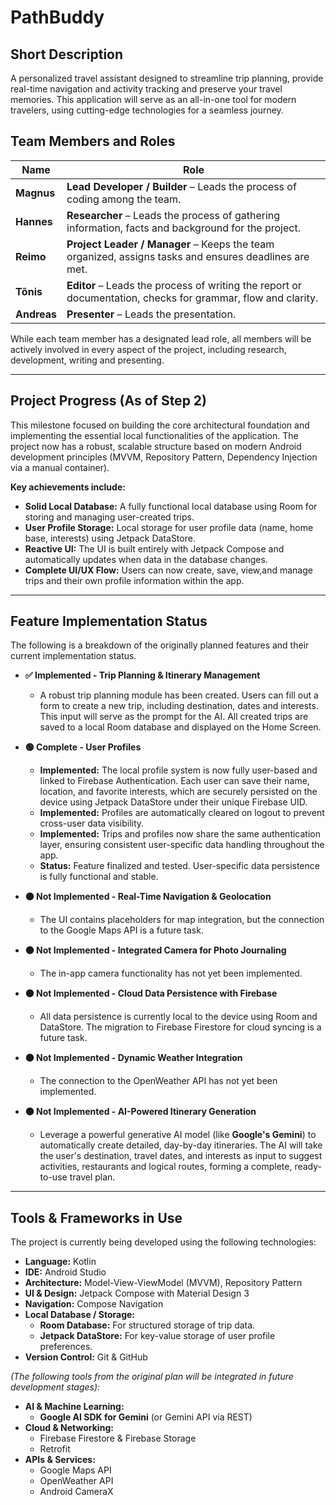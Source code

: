 # PathBuddy

## Short Description

A personalized travel assistant designed to streamline trip planning, provide real-time navigation and activity tracking and preserve your travel memories. This application will serve as an all-in-one tool for modern travelers, using cutting-edge technologies for a seamless journey.

## Team Members and Roles

| Name | Role |
| --- | --- |
| **Magnus** | **Lead Developer / Builder** – Leads the process of coding among the team. |
| **Hannes** | **Researcher** – Leads the process of gathering information, facts and background for the project. |
| **Reimo** | **Project Leader / Manager** – Keeps the team organized, assigns tasks and ensures deadlines are met. |
| **Tõnis** | **Editor** – Leads the process of writing the report or documentation, checks for grammar, flow and clarity. |
| **Andreas** | **Presenter** – Leads the presentation. |

While each team member has a designated lead role, all members will be actively involved in every aspect of the project, including research, development, writing and presenting.

---

## Project Progress (As of Step 2)

This milestone focused on building the core architectural foundation and implementing the essential local functionalities of the application. The project now has a robust, scalable structure based on modern Android development principles (MVVM, Repository Pattern, Dependency Injection via a manual container).

**Key achievements include:**
*   **Solid Local Database:** A fully functional local database using Room for storing and managing user-created trips.
*   **User Profile Storage:** Local storage for user profile data (name, home base, interests) using Jetpack DataStore.
*   **Reactive UI:** The UI is built entirely with Jetpack Compose and automatically updates when data in the database changes.
*   **Complete UI/UX Flow:** Users can now create, save, view,and manage trips and their own profile information within the app.

---

## Feature Implementation Status

The following is a breakdown of the originally planned features and their current implementation status.

*   **✅ Implemented - Trip Planning & Itinerary Management**
    *   A robust trip planning module has been created. Users can fill out a form to create a new trip, including destination, dates and interests. This input will serve as the prompt for the AI. All created trips are saved to a local Room database and displayed on the Home Screen.

*   **🟢 Complete - User Profiles**
    *   **Implemented:** The local profile system is now fully user-based and linked to Firebase Authentication. Each user can save their name, location, and favorite interests, which are securely persisted on the device using Jetpack DataStore under their unique Firebase UID.
    *   **Implemented:** Profiles are automatically cleared on logout to prevent cross-user data visibility.
    *   **Implemented:** Trips and profiles now share the same authentication layer, ensuring consistent user-specific data handling throughout the app.
    *   **Status:** Feature finalized and tested. User-specific data persistence is fully functional and stable.

*   **⚫ Not Implemented - Real-Time Navigation & Geolocation**
    *   The UI contains placeholders for map integration, but the connection to the Google Maps API is a future task.

*   **⚫ Not Implemented - Integrated Camera for Photo Journaling**
    *   The in-app camera functionality has not yet been implemented.

*   **⚫ Not Implemented - Cloud Data Persistence with Firebase**
    *   All data persistence is currently local to the device using Room and DataStore. The migration to Firebase Firestore for cloud syncing is a future task.

*   **⚫ Not Implemented - Dynamic Weather Integration**
    *   The connection to the OpenWeather API has not yet been implemented.

*   **⚫ Not Implemented - AI-Powered Itinerary Generation**
    *   Leverage a powerful generative AI model (like **Google's Gemini**) to automatically create detailed, day-by-day itineraries. The AI will take the user's destination, travel dates, and interests as input to suggest activities, restaurants and logical routes, forming a complete, ready-to-use travel plan.

---

## Tools & Frameworks in Use

The project is currently being developed using the following technologies:

*   **Language:** Kotlin
*   **IDE:** Android Studio
*   **Architecture:** Model-View-ViewModel (MVVM), Repository Pattern
*   **UI & Design:** Jetpack Compose with Material Design 3
*   **Navigation:** Compose Navigation
*   **Local Database / Storage:**
    *   **Room Database:** For structured storage of trip data.
    *   **Jetpack DataStore:** For key-value storage of user profile preferences.
*   **Version Control:** Git & GitHub

*(The following tools from the original plan will be integrated in future development stages):*
*   **AI & Machine Learning:**
    *   **Google AI SDK for Gemini** (or Gemini API via REST)
*   **Cloud & Networking:**
    *   Firebase Firestore & Firebase Storage
    *   Retrofit
*   **APIs & Services:**
    *   Google Maps API
    *   OpenWeather API
    *   Android CameraX
